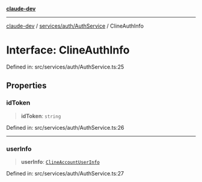[**claude-dev**](../../../../README.md)

***

[claude-dev](../../../../README.md) / [services/auth/AuthService](../README.md) / ClineAuthInfo

# Interface: ClineAuthInfo

Defined in: src/services/auth/AuthService.ts:25

## Properties

### idToken

> **idToken**: `string`

Defined in: src/services/auth/AuthService.ts:26

***

### userInfo

> **userInfo**: [`ClineAccountUserInfo`](ClineAccountUserInfo.md)

Defined in: src/services/auth/AuthService.ts:27
